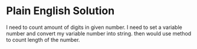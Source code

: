 # Plain English Solution
I need to count amount of digits in given number. I need to set a variable number and convert my variable number into string. then would use method to count length of the number.

